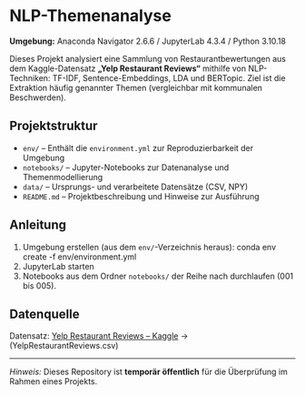# NLP-Themenanalyse 
**Umgebung:** Anaconda Navigator 2.6.6 / JupyterLab 4.3.4 / Python 3.10.18

Dieses Projekt analysiert eine Sammlung von Restaurantbewertungen aus dem Kaggle-Datensatz **„Yelp Restaurant Reviews“** mithilfe von NLP-Techniken: TF-IDF, Sentence-Embeddings, LDA und BERTopic. Ziel ist die Extraktion häufig genannter Themen (vergleichbar mit kommunalen Beschwerden).

## Projektstruktur

- `env/` – Enthält die `environment.yml` zur Reproduzierbarkeit der Umgebung
- `notebooks/` – Jupyter-Notebooks zur Datenanalyse und Themenmodellierung
- `data/` – Ursprungs- und verarbeitete Datensätze (CSV, NPY)
- `README.md` – Projektbeschreibung und Hinweise zur Ausführung

## Anleitung

1. Umgebung erstellen (aus dem `env/`-Verzeichnis heraus): conda env create -f env/environment.yml
2. JupyterLab starten
3. Notebooks aus dem Ordner `notebooks/` der Reihe nach durchlaufen (001 bis 005).

## Datenquelle

Datensatz: [Yelp Restaurant Reviews – Kaggle](https://www.kaggle.com/datasets/farukalam/yelp-restaurant-reviews) -> (YelpRestaurantReviews.csv)

---

*Hinweis:* Dieses Repository ist **temporär öffentlich** für die Überprüfung im Rahmen eines Projekts.
